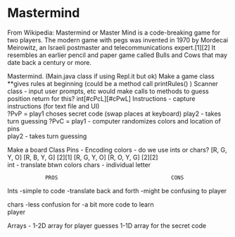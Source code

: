 # Mastermind

From Wikipedia: Mastermind or Master Mind is a code-breaking game for two players. The modern game with pegs was invented in 1970 by Mordecai Meirowitz, an Israeli postmaster and telecommunications expert.[1][2] It resembles an earlier pencil and paper game called Bulls and Cows that may date back a century or more.

Mastermind.  (Main.java class if using Repl.it but ok)
Make a game class
		**gives rules at beginning (could be a method call printRules() )
		Scanner class - input user prompts, etc
			would make calls to methods to guess position
			return for this? int[#cPcL][#cPwL]
		Instructions - capture instructions (for text file and UI)\
		?PvP = play1 choses secret code (swap places at keyboard)
					play2 - takes turn guessing
		?PvC	= play1 - computer randomizes colors and location of pins				
					play2 - takes turn guessing
		
Make a board Class
				Pins - Encoding colors - do we use ints or chars?
				[R, G, Y, O]   [R, B, Y, G]  [2][1]
   			[R, G, Y, O]   [R, O, Y, G]  [2][2]   
				int - translate btwn colors
				chars - individual letter

				PROS									CONS
Ints			-simple to code				-translate back and forth
														-might be confusing to player

chars		-less confusion for		-a bit more code to learn	
				   player

Arrays - 1-2D array for player guesses
		1-1D array for the secret code
